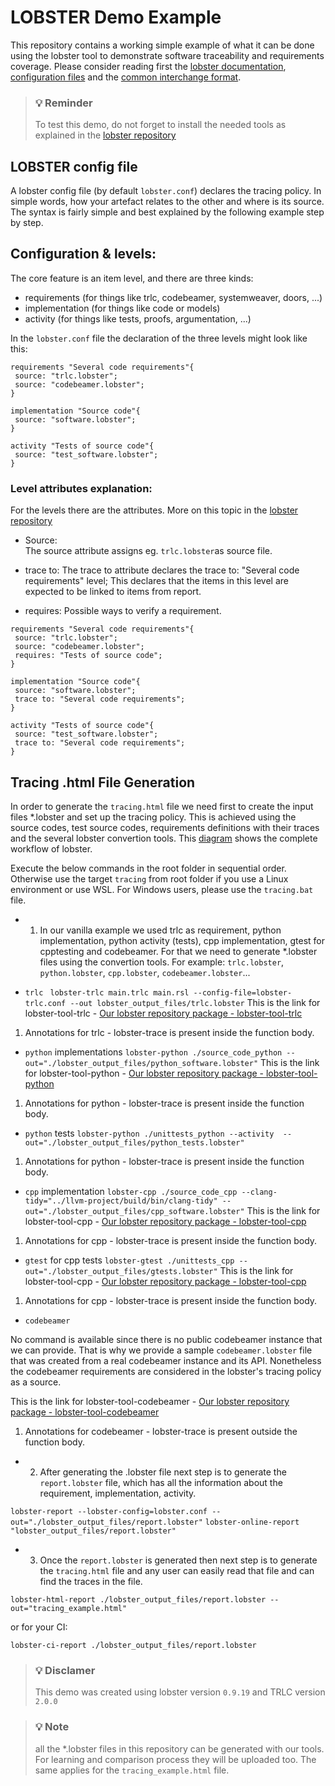 # LOBSTER Demo Example

This repository contains a working simple example of what it can be done using the lobster tool to demonstrate software traceability and requirements coverage. Please consider reading first the [lobster documentation](https://github.com/bmw-software-engineering/lobster/blob/main/README.md), [configuration files](https://github.com/bmw-software-engineering/lobster/blob/main/documentation/config_files.md) and the [common interchange format](https://github.com/bmw-software-engineering/lobster/blob/main/documentation/schemas.md).

> ### 💡 Reminder
> To test this demo, do not forget to install the needed tools as explained in the [lobster repository](https://github.com/bmw-software-engineering/lobster/blob/main/README.md#installing)

## LOBSTER config file

A lobster config file (by default `lobster.conf`) declares the tracing policy. In simple words, how your artefact relates to the other and where is its source. The syntax is fairly simple and best explained by the following example step by step.

## Configuration & levels:

The core feature is an item level, and there are three kinds:

* requirements (for things like trlc, codebeamer, systemweaver, doors, ...)
* implementation (for things like code or models)
* activity (for things like tests, proofs, argumentation, ...)

In the `lobster.conf` file the declaration of the three levels might look like this:

```
requirements "Several code requirements"{
 source: "trlc.lobster";
 source: "codebeamer.lobster";
}

implementation "Source code"{
 source: "software.lobster";
}

activity "Tests of source code"{
 source: "test_software.lobster";
}
```

### Level attributes explanation:

For the levels there are the attributes. More on this topic in the [lobster repository](https://github.com/bmw-software-engineering/lobster/blob/main/documentation/config_files.md)

* Source:  
The source attribute assigns eg. `trlc.lobster`as source file.

* trace to:
The trace to attribute declares the trace to: "Several code requirements" level; This declares that the items in this level are expected to be linked to items from report.

* requires:
Possible ways to verify a requirement.

```
requirements "Several code requirements"{
 source: "trlc.lobster";
 source: "codebeamer.lobster";
 requires: "Tests of source code";
}

implementation "Source code"{
 source: "software.lobster";
 trace to: "Several code requirements";
}

activity "Tests of source code"{
 source: "test_software.lobster";
 trace to: "Several code requirements";
}
```
##  Tracing .html File Generation

In order to generate the `tracing.html` file we need first to create the input files *.lobster and set up the tracing policy. This is achieved using the source codes, test source codes, requirements definitions with their traces and the several lobster convertion tools. This [diagram](https://github.com/bmw-software-engineering/lobster/blob/documentation/main/README.md#workflow-of-lobster) shows the complete workflow of lobster.

Execute the below commands in the root folder in sequential order. Otherwise use the target `tracing` from root folder if you use a Linux environment or use WSL.
For Windows users, please use the `tracing.bat` file.

* 1. In our vanilla example we used trlc as requirement, python implementation, python activity (tests), cpp implementation, gtest for cpptesting and codebeamer. For that we need to generate *.lobster files using the convertion tools. 
For example: `trlc.lobster`, `python.lobster`, `cpp.lobster`, `codebeamer.lobster`...

* `trlc`
```	lobster-trlc main.trlc main.rsl --config-file=lobster-trlc.conf	--out lobster_output_files/trlc.lobster```
This is the link for lobster-tool-trlc -
[Our lobster repository package - lobster-tool-trlc](https://github.com/bmw-software-engineering/lobster/tree/main/packages/lobster-tool-trlc#readme)
1. Annotations for trlc - lobster-trace is present inside the function body. 

* `python` implementations
```lobster-python ./source_code_python --out="./lobster_output_files/python_software.lobster"```
This is the link for lobster-tool-python -
[Our lobster repository package - lobster-tool-python](https://github.com/bmw-software-engineering/lobster/tree/main/packages/lobster-tool-python#readme)
1. Annotations for python - lobster-trace is present inside the function body.

* `python` tests
```lobster-python ./unittests_python --activity  --out="./lobster_output_files/python_tests.lobster"```
1. Annotations for python - lobster-trace is present inside the function body.

* `cpp` implementation
```lobster-cpp ./source_code_cpp --clang-tidy="../llvm-project/build/bin/clang-tidy" --out="./lobster_output_files/cpp_software.lobster"```
This is the link for lobster-tool-cpp -
[Our lobster repository package - lobster-tool-cpp](https://github.com/bmw-software-engineering/lobster/tree/main/packages/lobster-tool-cpp#readme)
1. Annotations for cpp - lobster-trace is present inside the function body.

* `gtest` for cpp tests
```lobster-gtest ./unittests_cpp --out="./lobster_output_files/gtests.lobster"```
This is the link for lobster-tool-cpp -
[Our lobster repository package - lobster-tool-cpp](https://github.com/bmw-software-engineering/lobster/tree/main/packages/lobster-tool-cpp#readme)
1. Annotations for cpp - lobster-trace is present inside the function body.

* `codebeamer`

No command is available since there is no public codebeamer instance that we can provide. That is why we provide a sample `codebeamer.lobster` file that was created from a real codebeamer instance and its API. Nonetheless the codebeamer requirements are considered in the lobster's tracing policy as a source.

This is the link for lobster-tool-codebeamer -
[Our lobster repository package - lobster-tool-codebeamer](https://github.com/bmw-software-engineering/lobster/tree/main/packages/lobster-tool-codebeamer#readme)
1. Annotations for codebeamer - lobster-trace is present outside the function body.

* 2. After generating the .lobster file next step is to generate the `report.lobster` file, which has all the information about the requirement, implementation, activity.

```lobster-report --lobster-config=lobster.conf --out="./lobster_output_files/report.lobster"```
```lobster-online-report "lobster_output_files/report.lobster"```

* 3. Once the `report.lobster` is generated then next step is to generate the `tracing.html` file and any user can easily read that file and can find the traces in the file.

```lobster-html-report ./lobster_output_files/report.lobster --out="tracing_example.html"```

or for your CI:

```lobster-ci-report ./lobster_output_files/report.lobster```

> ### 💡 Disclamer
> This demo was created using lobster version `0.9.19` and TRLC version `2.0.0`

> ### 💡 Note
> all the *.lobster files in this repository can be generated with our tools. For learning and comparison process they will be uploaded too. The same applies for the `tracing_example.html` file.
